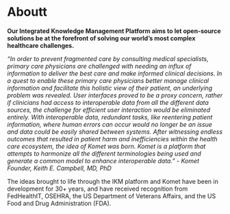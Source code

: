 # Aboutt

**Our Integrated Knowledge Management Platform aims to let open-source solutions be at the forefront of solving our world’s most complex healthcare challenges.**

*“In order to prevent fragmented care by consulting medical specialists, primary care physicians are challenged with needing an influx of information to deliver the best care and make informed clinical decisions. In a quest to enable these primary care physicians better manage clinical information and facilitate this holistic view of their patient, an underlying problem was revealed. User interfaces proved to be a proxy concern, rather if clinicians had access to interoperable data from all the different data sources, the challenge for efficient user interaction would be eliminated entirely. With interoperable data, redundant tasks, like reentering patient information, where human errors can occur would no longer be an issue and data could be easily shared between systems. After witnessing endless outcomes that resulted in patient harm and inefficiencies within the health care ecosystem, the idea of Komet was born. Komet is a platform that attempts to harmonize all the different terminologies being used and generate a common model to enhance interoperable data.” - Komet Founder, Keith E. Campbell, MD, PhD*

The ideas brought to life through the IKM platform and Komet have been in development for 30+ years, and have received recognition from FedHealthIT, OSEHRA, the US Department of Veterans Affairs, and the US Food and Drug Administration (FDA).

